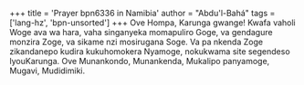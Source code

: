 +++
title = 'Prayer bpn6336 in Namibia'
author = "Abdu'l-Bahá"
tags = ['lang-hz', 'bpn-unsorted']
+++
Ove Hompa, Karunga gwange! Kwafa vaholi Woge ava wa hara, vaha singanyeka momapuliro Goge, va gendagure monzira Zoge, va sikame nzi mosirugana Soge. Va pa nkenda Zoge zikandanepo kudira kukuhomokera Nyamoge, nokukwama site segendeso lyouKarunga. Ove Munankondo, Munankenda, Mukalipo panyamoge, Mugavi, Mudidimiki.

